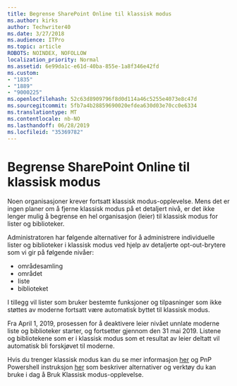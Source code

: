 ```yaml
---
title: Begrense SharePoint Online til klassisk modus
ms.author: kirks
author: Techwriter40
ms.date: 3/27/2018
ms.audience: ITPro
ms.topic: article
ROBOTS: NOINDEX, NOFOLLOW
localization_priority: Normal
ms.assetid: 6e99da1c-e61d-40ba-855e-1a8f346e42fd
ms.custom:
- "1835"
- "1889"
- "9000225"
ms.openlocfilehash: 52c63d8909796f8d0d114a46c5255e4073e8c47d
ms.sourcegitcommit: 5fb7a4b28859690020efdea630d03e70cc0e6334
ms.translationtype: MT
ms.contentlocale: nb-NO
ms.lasthandoff: 06/28/2019
ms.locfileid: "35369782"
---
```

# <a name="restrict-sharepoint-online-to-classic-mode"></a>Begrense SharePoint Online til klassisk modus

Noen organisasjoner krever fortsatt klassisk modus-opplevelse. Mens det er ingen planer om å fjerne klassisk modus på et detaljert nivå, er det ikke lenger mulig å begrense en hel organisasjon (leier) til klassisk modus for lister og biblioteker.

Administratoren har følgende alternativer for å administrere individuelle lister og biblioteker i klassisk modus ved hjelp av detaljerte opt-out-brytere som vi gir på følgende nivåer:

- områdesamling
- området
- liste
- biblioteket

I tillegg vil lister som bruker bestemte funksjoner og tilpasninger som ikke støttes av moderne fortsatt være automatisk byttet til klassisk modus.

Fra April 1, 2019, prosessen for å deaktivere leier nivået unnlate moderne liste og biblioteker starter, og fortsetter gjennom den 31 mai 2019.  Listene og bibliotekene som er i klassisk modus som et resultat av leier deltatt vil automatisk bli forskjøvet til moderne.

Hvis du trenger klassisk modus kan du se mer informasjon [her](https://techcommunity.microsoft.com/t5/Microsoft-SharePoint-Blog/Delivering-SharePoint-modern-experiences/ba-p/315023) og PnP Powershell instruksjon [her](https://docs.microsoft.com/sharepoint/dev/transform/modernize-userinterface-lists-and-libraries-optout) som beskriver alternativer og verktøy du kan bruke i dag å Bruk Klassisk modus-opplevelse.
